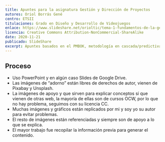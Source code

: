 ```yaml
---
title: Apuntes para la asignatura Gestión y Dirección de Proyectos
autores: Oriol Borrás Gené
centro: ETSII
titulaciones: Grado en Diseño y Desarrollo de Videojuegos
enlace: https://www.slideshare.net/orioltic/tema-1-fundamentos-de-la-gestin-de-proyectos-202021-238867690
licencia: Creative Commons Attribution-NonCommercial-ShareAlike
date: 2020-11-21
publicado: SlideShare
excerpt: Apuntes basados en el PMBOK, metodología en cascada/predictiva para la gestión y dirección de proyectos.
---
```


## Proceso

* Uso PowerPoint y en algún caso Slides de Google Drive.
* Las imágenes de “adorno” están libres de derechos de autor, vienen de Pixabay y Unsplash.
* La imágenes de apoyo y que sirven para explicar conceptos sí que vienen de otras web, la mayoría de ellas son de cursos OCW, por lo que no hay problema, seguimos con su licencia CC.
* Muchas imágenes y gráficos están replicados por mi y soy yo su autor para evitar problemas.
* El resto de imágenes están referenciadas y siempre son de apoyo a lo que se explica.
* El mayor trabajo fue recopilar la información previa para generar el contenido.

